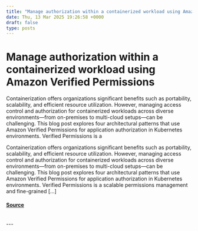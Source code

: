 ```yaml
---
title: "Manage authorization within a containerized workload using Amazon Verified Permissions"
date: Thu, 13 Mar 2025 19:26:58 +0000
draft: false
type: posts
---
```

# Manage authorization within a containerized workload using Amazon Verified Permissions





Containerization offers organizations significant benefits such as portability, scalability, and efficient resource utilization. However, managing access control and authorization for containerized workloads across diverse environments—from on-premises to multi-cloud setups—can be challenging. This blog post explores four architectural patterns that use Amazon Verified Permissions for application&nbsp;authorization&nbsp;in Kubernetes environments.&nbsp;Verified Permissions is a

Containerization offers organizations significant benefits such as portability, scalability, and efficient resource utilization. However, managing access control and authorization for containerized workloads across diverse environments—from on-premises to multi-cloud setups—can be challenging. This blog post explores four architectural patterns that use Amazon Verified Permissions for application authorization in Kubernetes environments. Verified Permissions is a scalable permissions management and fine-grained \[…\]

#### [Source](https://aws.amazon.com/blogs/security/manage-authorization-within-a-containerized-workload-using-amazon-verified-permissions/)

<br/>
---
